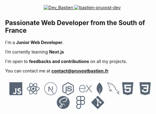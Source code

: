 <!-- <p align="center">
  <img src="https://github-readme-stats.vercel.app/api/top-langs?username=Bastien-Pruvost&show_icons=true&locale=en&layout=compact&hide_border=true&langs_count=5&card_width=362&theme=nord&title_color=d2d9e4" height="160">
  <img src="https://github-readme-stats.vercel.app/api?username=Bastien-Pruvost&show_icons=true&locale=en&hide_border=true&include_all_commits=false&count_private=true&custom_title=GitHub+Stats&theme=nord&title_color=d2d9e4" height="160">
  <br/>
</p> -->

<p align="center">
  <a href="https://twitter.com/DevBastien">
    <img src="https://img.shields.io/badge/Twitter-1DA1F2?style=for-the-badge&logo=twitter&logoColor=white" alt="Dev_Bastien" />
  </a>
  <a href="https://www.linkedin.com/in/bastien-pruvost-dev/">
    <img src="https://img.shields.io/badge/LinkedIn-0077B5?style=for-the-badge&logo=linkedin&logoColor=white" alt="bastien-pruvost-dev" />
  </a>
</p>

<h2>
  Passionate Web Developer from the South of France
</h2>

I'm a **Junior Web Developer**.

<!-- 🔭 I’m currently working on [Project Name](Project Link) -->

I’m currently learning **Next.js**

<!-- 👯 I’m looking to collaborate on [Project Name](Project Link) -->

I'm open to **feedbacks and contributions** on all my projects.

<!-- 👨‍💻 All of my projects are available at [http://www.portfolio.pruvostbastien.fr/]( http://www.portfolio.pruvostbastien.fr/) (SOON) -->

<!-- 📝 I regularly write articles on [Blog Link](Blog Link) -->

<!-- 💬 Ask me about **Javascript** -->

You can contact me at **contact@pruvostbastien.fr**

<!-- <h4 align="center">Technologies, languages and tools that I use 💻</h4> -->

<h2> </h2>

<p align="center">
  <img src="./assets/icons/javascript.svg" width="42" height="42" /> &ensp;
  <img src="./assets/icons/react.svg" width="42" height="42" /> &ensp;
  <img src="./assets/icons/next.svg" width="42" height="42" /> &ensp;
  <img src="./assets/icons/nodejs.svg" width="42" height="42" /> &ensp;
  <img src="./assets/icons/express.svg" width="42" height="42" />
  <img src="./assets/icons/mongodb.svg" width="42" height="42" />
  <img src="./assets/icons/mysql.svg" width="42" height="42" />
  <img src="./assets/icons/html5.svg" width="42" height="42"/> &ensp;
  <img src="./assets/icons/css3.svg" width="42" height="42" /> &ensp;
  <img src="./assets/icons/sass.svg" width="42" height="42"/> &ensp;
  <img src="./assets/icons/figma.svg" width="42" height="42" /> &ensp;
  <img src="./assets/icons/git.svg" width="42" height="42" title="Git"/> &ensp;
</p>
